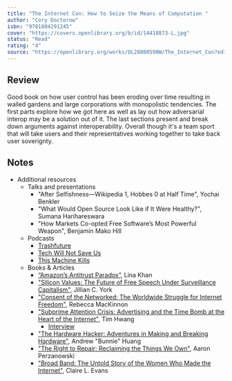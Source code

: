 ```yaml
---
title: "The Internet Con: How to Seize the Means of Computation "
author: "Cory Doctorow"
isbn: "9781804291245"
cover: "https://covers.openlibrary.org/b/id/14418873-L.jpg"
status: "Read"
rating: "4"
source: "https://openlibrary.org/works/OL28800590W/The_Internet_Con?edition=key%3A/books/OL39552949M"
---
```


## Review

Good book on how user control has been eroding over time resulting in walled gardens and large corporations with monopolistic tendencies. The first parts explore how we got here as well as lay out how adversarial interop may be a solution out of it. The last sections present and break down arguments against interoperability. Overall though it's a team sport that will take users and their representatives working together to take back user soverignty. 

## Notes

- Additional resources
  - Talks and presentations 
    - "After Selfishness—Wikipedia 1, Hobbes 0 at Half Time", Yochai Benkler
    - "What Would Open Source Look Like if It Were Healthy?", Sumana Harihareswara
    - "How Markets Co-opted Free Software’s Most Powerful Weapon", Benjamin Mako Hill
  - Podcasts
    - [Trashfuture](https://www.trashfuture.co.uk/)
    - [Tech Will Not Save Us](https://www.techwontsave.us)
    - [This Machine Kills](https://podverse.fm/podcast/yZQWqLVMan)
  - Books & Articles
    - [“Amazon’s Antitrust Paradox”](https://www.yalelawjournal.org/note/amazons-antitrust-paradox), Lina Khan
    - ["Silicon Values: The Future of Free Speech Under Surveillance Capitalism"](https://www.harvard.com/book/silicon_values/), Jillian C. York
    - ["Consent of the Networked: The Worldwide Struggle for Internet Freedom"](https://consentofthenetworked.com/), Rebecca MacKinnon
    - ["Subprime Attention Crisis: Advertising and the Time Bomb at the Heart of the Internet"](https://us.macmillan.com/books/9780374538651/subprimeattentioncrisis), Tim Hwang
      - [Interview](https://archive.org/details/subprime-attention-crisis)
    - ["The Hardware Hacker: Adventures in Making and Breaking Hardware"](https://nostarch.com/hardwarehackerpaperback), Andrew "Bunnie" Huang
    - ["The Right to Repair: Reclaiming the Things We Own"](https://www.cambridge.org/core/books/right-to-repair/D4FBBD5AE06602029E8680BDC7FA93A6), Aaron Perzanowski
    - ["Broad Band: The Untold Story of the Women Who Made the Internet"](https://mitpressbookstore.mit.edu/book/9780735211759), Claire L. Evans